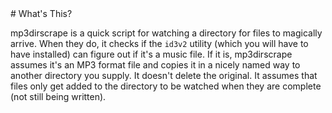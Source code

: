 <A name="toc1-0" title="What's This?" />
# What's This?

mp3dirscrape is a quick script for watching a directory for files to magically arrive. When they do, it checks if the `id3v2` utility (which you will have to have installed) can figure out if it's a music file.  If it is, mp3dirscrape assumes it's an MP3 format file and copies it in a nicely named way to another directory you supply.  It doesn't delete the original.  It assumes that files only get added to the directory to be watched when they are complete (not still being written).
